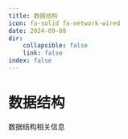 ```yaml
---
title: 数据结构
icon: fa-solid fa-network-wired
date: 2024-09-08
dir:
	collapsible: false
	link: false
index: false
---
```


# 数据结构

数据结构相关信息